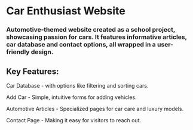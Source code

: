 # Car Enthusiast Website
### Automotive-themed website created as a school project, showcasing passion for cars. It features informative articles, car database and contact options, all wrapped in a user-friendly design.
## Key Features:

Car Database - with options like filtering and sorting cars.

Add Car - Simple, intuitive forms for adding vehicles.

Automotive Articles - Specialized pages for car care and luxury models.

Contact Page - Making it easy for visitors to reach out.
